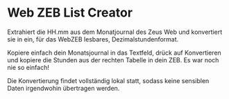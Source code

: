 # Web ZEB List Creator

Extrahiert die HH.mm aus dem Monatjournal des Zeus Web und konvertiert sie in ein, für das WebZEB lesbares, Dezimalstundenformat.

Kopiere einfach dein Monatsjournal in das Textfeld, drück auf Konvertieren und kopiere die Stunden aus der rechten Tabelle in dein ZEB.
Es war noch nie so einfach!

Die Konvertierung findet vollständig lokal statt, sodass keine sensiblen Daten irgendwohin übertragen werden.
